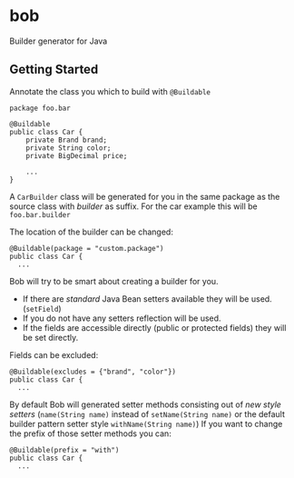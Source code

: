 # bob
Builder generator for Java

## Getting Started

Annotate the class you which to build with `@Buildable`
    
    package foo.bar

    @Buildable
    public class Car {
        private Brand brand;
        private String color;
        private BigDecimal price;
        
        ...
    }
    
A `CarBuilder` class will be generated for you in the same package as the source class with *builder* as suffix.
For the car example this will be `foo.bar.builder`

The location of the builder can be changed:

    @Buildable(package = "custom.package")
    public class Car {
      ...
      
Bob will try to be smart about creating a builder for you. 
* If there are *standard* Java Bean setters available they will be used. (`setField`) 
* If you do not have any setters reflection will be used.
* If the fields are accessible directly (public or protected fields) they will be set directly.

Fields can be excluded:

    @Buildable(excludes = {"brand", "color"})
    public class Car {
      ...
      
By default Bob will generated setter methods consisting out of *new style setters* (`name(String name)` instead of `setName(String name)` or the default builder pattern setter style `withName(String name)`)
If you want to change the prefix of those setter methods you can:

    @Buildable(prefix = "with")
    public class Car {
      ...      
